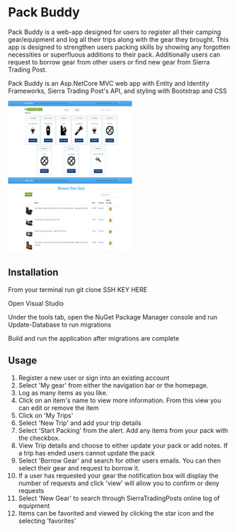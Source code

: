 # Pack Buddy

Pack Buddy is a web-app designed for users to register all their camping gear/equipment and log all their trips along with the gear they brought. This app is designed to strengthen users packing skills by showing any forgotten necessities or superfluous additions to their pack. Additionally users can request to borrow gear from other users or find new gear from Sierra Trading Post.

Pack Buddy is an Asp.NetCore MVC web app with Entity and Identity Frameworks, Sierra Trading Post's API, and styling with Bootstrap and CSS

<img src="PackBuddy/wwwroot/Images/pb-1.jpg" height="170" width="280">      <img src="PackBuddy/wwwroot/Images/pb-2.jpg" height="170" width="280">

## Installation

From your terminal run git clone SSH KEY HERE

Open Visual Studio

Under the tools tab, open the NuGet Package Manager console and run Update-Database to run migrations

Build and run the application after migrations are complete

## Usage
1. Register a new user or sign into an existing account
2. Select 'My gear' from either the navigation bar or the homepage.
3. Log as many items as you like.
4. Click on an item's name to view more information. From this view you can edit or remove the item
5. Click on 'My Trips'
6. Select 'New Trip' and add your trip details
7. Select 'Start Packing' from the alert. Add any items from your pack with the checkbox.
8. View Trip details and choose to either update your pack or add notes. If a trip has ended users cannot update the pack
9. Select 'Borrow Gear' and search for other users emails. You can then select their gear and request to borrow it.
10. If a user has requested your gear the notification box will display the number of requests and click 'view' will allow you to confirm or deny requests
11. Select 'New Gear' to search through SierraTradingPosts online log of equipment
12. Items can be favorited and viewed by clicking the star icon and the selecting 'favorites'
